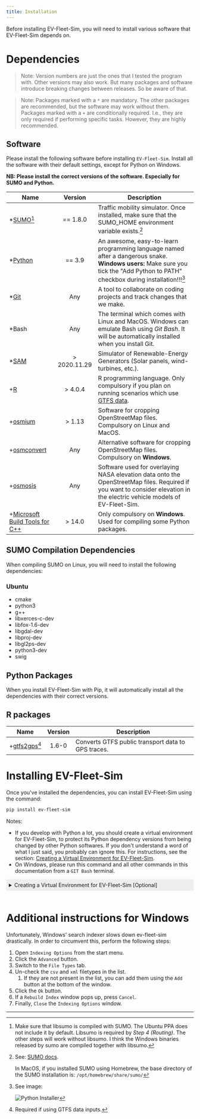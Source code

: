 ```yaml
---
title: Installation
---
```


Before installing EV-Fleet-Sim, you will need to install various software that EV-Fleet-Sim depends on.

Dependencies
============

> Note: Version numbers are just the ones that I tested the program with. Other 
> versions may also work. But many packages and software introduce breaking 
> changes between releases. So be aware of that.

> Note: Packages marked with a `*` are mandatory. The other packages are 
> recommended, but the software may work without them. Packages marked with a
> `+` are conditionally required. I.e., they are only required if performing 
> specific tasks. However, they are highly recommended.


Software
--------

Please install the following software before installing `EV-Fleet-Sim`. Install all the software with their default settings, except for Python on Windows.

**NB: Please install the correct versions of the software. Especially for SUMO and Python.**

| Name                                |                Version               | Description                                                                                                                                                                                                                                                                              |
|-------------------------------------|:------------------------------------:|------------------------------------------------------------------------------------------------------------------------------------------------------------------------------------------------------------------------------------------------------------------------------------------|
| *[SUMO][1][^1]                     | == 1.8.0 <!-- **OR** 1.14.1[^7] --> | Traffic mobility simulator. Once installed, make sure that the SUMO_HOME environment variable exists.[^0]                                                                                                                                                                               |
| *[Python][2]                        |                == 3.9                | An awesome, easy-to-learn programming language named after a dangerous snake. **Windows users:** Make sure you tick the "Add Python to PATH" checkbox during installation!!![^5]                                                                                                        |
| *[Git][3]                           |                  Any                 | A tool to collaborate on coding projects and track changes that we make.                                                                                                                                                                                                                 |
| *Bash                               |                  Any                 | The terminal which comes with Linux and MacOS. Windows can emulate Bash using *Git Bash*. It will be automatically installed when you install Git.                                                                                                                                       |
| *[SAM][4]                           |             > 2020.11.29             | Simulator of Renewable-Energy Generators (Solar panels, wind-turbines, etc.).                                                                                                                                                                                                            |
| +[R][5]                             |                > 4.0.4               | R programming language. Only compulsory if you plan on running scenarios which use [GTFS data](https://gtfs.org/).                                                                                                                                                                       |
| +[osmium][6]                        |                > 1.13                | Software for cropping OpenStreetMap files. Compulsory on Linux and MacOS.                                                                                                                                                                                                                |
| +[osmconvert][7]                    |                  Any                 | Alternative software for cropping OpenStreetMap files. Compulsory on **Windows**.                                                                                                                                                                                                        |
| +[osmosis][8]                       |                  Any                 | Software used for overlaying NASA elevation data onto the OpenStreetMap files. Required if you want to consider elevation in the electric vehicle models of EV-Fleet-Sim.                                                                                                                |
| +[Microsoft Build Tools for C++][9] |                > 14.0                | Only compulsory on **Windows**. Used for compiling some Python packages.                                                                                                                                                                                                                 |

[1]: https://www.eclipse.org/sumo/
[2]: https://www.python.org/
[3]: http://git-scm.com/
[4]: https://sam.nrel.gov/
[5]: https://cran.r-project.org/
[6]: https://osmcode.org/osmium-tool/
[7]: https://wiki.openstreetmap.org/wiki/Osmconvert
[8]: https://wiki.openstreetmap.org/wiki/Osmosis
[9]: https://visualstudio.microsoft.com/visual-cpp-build-tools/
[12]: https://zwbetz.com/how-to-add-a-binary-to-your-path-on-macos-linux-windows/#windows-gui


SUMO Compilation Dependencies
-----------------------------

When compiling SUMO on Linux, you will need to install the following dependencies:

### Ubuntu

- cmake 
- python3 
- g++ 
- libxerces-c-dev 
- libfox-1.6-dev 
- libgdal-dev 
- libproj-dev 
- libgl2ps-dev 
- python3-dev 
- swig  <!-- I think... -->


Python Packages
---------------

When you install EV-Fleet-Sim with Pip, it will automatically install all the dependencies with their correct versions.


R packages
----------

| Name                | Version | Description                                        |
|---------------------|:-------:|----------------------------------------------------|
| +[gtfs2gps][1][^6] |  1.6-0  | Converts GTFS public transport data to GPS traces. |

[1]: https://github.com/ipeaGIT/gtfs2gps/

Installing EV-Fleet-Sim
=======================

Once you've installed the dependencies, you can install EV-Fleet-Sim using the command:

```sh
pip install ev-fleet-sim
```

Notes: 

* If you develop with Python a lot, you should create a virtual environment for EV-Fleet-Sim, to protect its Python dependency versions from being changed by other Python softwares. If you don't understand a word of what I just said, you probably can ignore this. For instructions, see the section: [Creating a Virtual Environment for  EV-Fleet-Sim](#venv).
* On Windows, please run this command and all other commands in this documentation from a `GIT Bash` terminal.


<details markdown='1' style="background:#EEEEEE;padding: 0.5em;">
<summary><a id=venv></a>Creating a Virtual Environment for  EV-Fleet-Sim [Optional]</summary><br>
Simply run the command `python -m venv <venv-path>`, where `<venv-path>` is the path where you would like to save your virtual environment. Unfortunately, you will need to activate the virtual environment every time you want to run EV-Fleet-Sim. Do this by running one of the following commands, depending on your platform:

| Platform    | Shell      | Command to activate virtual environment |
|-------------|------------|-----------------------------------------|
| Linux/MacOS | bash/zsh   | `source <venv-path>/bin/activate`       |
| Windows     | GIT Bash   | `source <venv-path>/Scripts/activate`   |

After you have activated the venv, you can install ev-fleet-sim into it with `pip install ev-fleet-sim`.

You can deactivate your virtual environment using the `deactivate` command.
</details><br>

Additional instructions for Windows
===================================

Unfortunately, Windows' search indexer slows down ev-fleet-sim drastically. In order to circumvent this, perform the following steps:

1. Open `Indexing Options` from the start menu. 
2. Click the `Advanced` button.
3. Switch to the `File Types` tab.
4. Un-check the `csv` and `xml` filetypes in the list.
    1. If they are not present in the list, you can add them using the `Add` button at the bottom of the window.
5. Click the `Ok` button.
6. If a `Rebuild Index` window pops up, press `Cancel`.
7. Finally, `Close` the `Indexing Options` window.

---

[^0]: See: [SUMO docs](https://sumo.dlr.de/docs/Basics/Basic_Computer_Skills.html#sumo_home).

      In MacOS, if you installed SUMO using Homebrew, the base directory of
      the SUMO installation is: `/opt/homebrew/share/sumo/`

[^1]: Make sure that libsumo is compiled with SUMO. The Ubuntu PPA does not 
      include it by default. Libsumo is required by *Step 4 (Routing)*. The 
      other steps will work without libsumo. I think the Windows binaries 
      released by sumo are compiled together with libsumo.

[^5]: See image:
    
      ![Python Installer]({{site.baseurl}}/assets/images/docs/python_installation.png)

[^6]: Required if using GTFS data inputs. 
